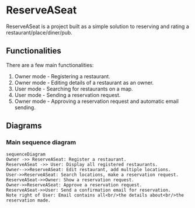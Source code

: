# ReserveASeat

ReserveASeat is a project built as a simple solution to reserving and rating a restaurant/place/diner/pub.

## Functionalities

There are a few main functionalities:
1. Owner mode - Registering a restaurant.
2. Owner mode - Editing details of a restaurant as an owner.
3. User mode - Searching for restaurants on a map.
4. User mode - Sending a reservation request.
5. Owner mode - Approving a reservation request and automatic email sending.

## Diagrams

### Main sequence diagram

```mermaid
sequenceDiagram
Owner ->> ReserveASeat: Register a restaurant.
ReserveASeat ->> User: Display all registered restaurants.
Owner-->>ReserveASeat: Edit restaurant, add multiple locations.
User->>ReserveASeat: Search locations, make a reservation request.
ReserveASeat->>Owner: Show a reservation request.
Owner->>ReserveASeat: Approve a reservation request.
ReserveASeat->>User: Send a confirmation email for reservation.
Note right of User: Email contains all<br/>the details about<br/>the reservation made.
```
